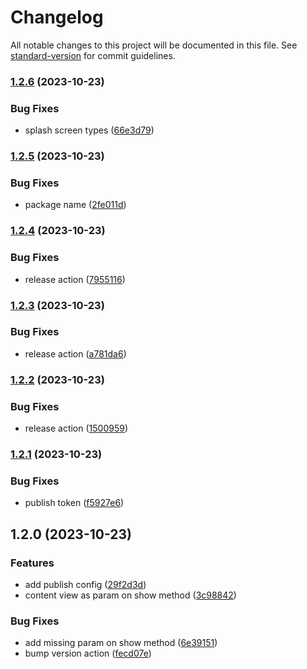 # Changelog

All notable changes to this project will be documented in this file. See [standard-version](https://github.com/conventional-changelog/standard-version) for commit guidelines.

### [1.2.6](https://github.com/Henry-Schein-Brasil/react-native-lottie-splash-screen/compare/v1.2.5...v1.2.6) (2023-10-23)


### Bug Fixes

* splash screen types ([66e3d79](https://github.com/Henry-Schein-Brasil/react-native-lottie-splash-screen/commit/66e3d79ce64b3f36fc35cb74f94bf423a0ee9a9b))

### [1.2.5](https://github.com/Henry-Schein-Brasil/react-native-lottie-splash-screen/compare/v1.2.4...v1.2.5) (2023-10-23)


### Bug Fixes

* package name ([2fe011d](https://github.com/Henry-Schein-Brasil/react-native-lottie-splash-screen/commit/2fe011d4895d0b06fbfe5de8fb0c41433b66f0c3))

### [1.2.4](https://github.com/Henry-Schein-Brasil/react-native-lottie-splash-screen/compare/v1.2.3...v1.2.4) (2023-10-23)


### Bug Fixes

* release action ([7955116](https://github.com/Henry-Schein-Brasil/react-native-lottie-splash-screen/commit/7955116bba8bca5dd0f0a14650a88cf0098a2b35))

### [1.2.3](https://github.com/Henry-Schein-Brasil/react-native-lottie-splash-screen/compare/v1.2.2...v1.2.3) (2023-10-23)


### Bug Fixes

* release action ([a781da6](https://github.com/Henry-Schein-Brasil/react-native-lottie-splash-screen/commit/a781da60a41f0d5184a4bd676ba61e9eeb684ad7))

### [1.2.2](https://github.com/Henry-Schein-Brasil/react-native-lottie-splash-screen/compare/v1.2.1...v1.2.2) (2023-10-23)


### Bug Fixes

* release action ([1500959](https://github.com/Henry-Schein-Brasil/react-native-lottie-splash-screen/commit/1500959f125cf630060ea8c5a27000a79389bfe5))

### [1.2.1](https://github.com/Henry-Schein-Brasil/react-native-lottie-splash-screen/compare/v1.2.0...v1.2.1) (2023-10-23)


### Bug Fixes

* publish token ([f5927e6](https://github.com/Henry-Schein-Brasil/react-native-lottie-splash-screen/commit/f5927e657acd0e88b144cc52d162cb25e4663ebc))

## 1.2.0 (2023-10-23)


### Features

* add publish config ([29f2d3d](https://github.com/Henry-Schein-Brasil/react-native-lottie-splash-screen/commit/29f2d3d9db54f980d6c1914595ba9fa5cd186ee0))
* content view as param on show method ([3c98842](https://github.com/Henry-Schein-Brasil/react-native-lottie-splash-screen/commit/3c9884201e356292499f3d0695f9527049340442))


### Bug Fixes

* add missing param on show method ([6e39151](https://github.com/Henry-Schein-Brasil/react-native-lottie-splash-screen/commit/6e39151cde35a8c6733d1b213e3d686fea5f881a))
* bump version action ([fecd07e](https://github.com/Henry-Schein-Brasil/react-native-lottie-splash-screen/commit/fecd07e4f4c4eebe922de631e9e9770a934f0546))
